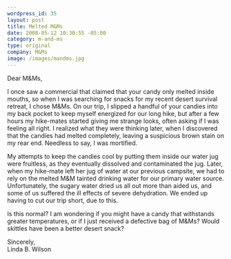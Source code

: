 ```yaml
--- 
wordpress_id: 35
layout: post
title: Melted M&Ms
date: 2008-05-12 10:30:55 -05:00
category: m-and-ms
type: original
company: M&Ms
image: /images/mandms.jpg
---
```

Dear M&Ms,

I once saw a commercial that claimed that your candy only melted inside mouths, so when I was searching for snacks for my recent desert survival retreat, I chose M&Ms.  On our trip, I slipped a handful of your candies into my back pocket to keep myself energized for our long hike, but after a few hours my hike-mates started giving me strange looks, often asking if I was feeling all right.  I realized what they were thinking later, when I discovered that the candies had melted completely, leaving a suspicious brown stain on my rear end.  Needless to say, I was mortified.

My attempts to keep the candies cool by putting them inside our water jug were fruitless, as they eventually dissolved and contaminated the jug.  Later, when my hike-mate left her jug of water at our previous campsite, we had to rely on the melted M&M tainted drinking water for our primary water source.  Unfortunately, the sugary water dried us all out more than aided us, and some of us suffered the ill effects of severe dehydration.  We ended up having to cut our trip short, due to this.

Is this normal?   I am wondering if you might have a candy that withstands greater temperatures, or if I just received a defective bag of M&Ms?  Would skittles have been a better desert snack?

Sincerely,  
Linda B. Wilson
